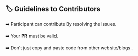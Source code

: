 ##  :label:  Guidelines to Contributors
➡️ Participant can contribute By resolving the Issues.

➡️ Your <b>PR</b> must be valid.

➡️ Don't just copy and paste code from other website/blogs .
